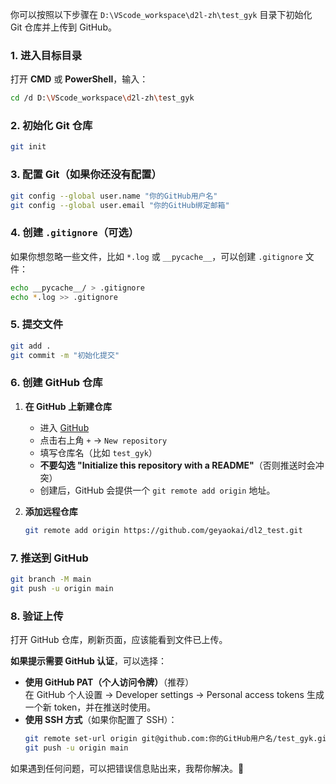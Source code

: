 你可以按照以下步骤在 `D:\VScode_workspace\d2l-zh\test_gyk` 目录下初始化 Git 仓库并上传到 GitHub。  

### **1. 进入目标目录**
打开 **CMD** 或 **PowerShell**，输入：
```sh
cd /d D:\VScode_workspace\d2l-zh\test_gyk
```

### **2. 初始化 Git 仓库**
```sh
git init
```

### **3. 配置 Git（如果你还没有配置）**
```sh
git config --global user.name "你的GitHub用户名"
git config --global user.email "你的GitHub绑定邮箱"
```

### **4. 创建 `.gitignore`（可选）**
如果你想忽略一些文件，比如 `*.log` 或 `__pycache__`，可以创建 `.gitignore` 文件：
```sh
echo __pycache__/ > .gitignore
echo *.log >> .gitignore
```

### **5. 提交文件**
```sh
git add .
git commit -m "初始化提交"
```

### **6. 创建 GitHub 仓库**
1. **在 GitHub 上新建仓库**  
   - 进入 [GitHub](https://github.com/)  
   - 点击右上角 `+` -> `New repository`  
   - 填写仓库名（比如 `test_gyk`）  
   - **不要勾选 "Initialize this repository with a README"**（否则推送时会冲突）  
   - 创建后，GitHub 会提供一个 `git remote add origin` 地址。

2. **添加远程仓库**
   ```sh
   git remote add origin https://github.com/geyaokai/dl2_test.git
   ```

### **7. 推送到 GitHub**
```sh
git branch -M main
git push -u origin main
```

### **8. 验证上传**
打开 GitHub 仓库，刷新页面，应该能看到文件已上传。  

**如果提示需要 GitHub 认证**，可以选择：
- **使用 GitHub PAT（个人访问令牌）**（推荐）  
  在 GitHub 个人设置 -> Developer settings -> Personal access tokens 生成一个新 token，并在推送时使用。  
- **使用 SSH 方式**（如果你配置了 SSH）：
  ```sh
  git remote set-url origin git@github.com:你的GitHub用户名/test_gyk.git
  git push -u origin main
  ```

如果遇到任何问题，可以把错误信息贴出来，我帮你解决。🚀